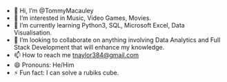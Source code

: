 - 👋 Hi, I’m @TommyMacauley
- 👀 I’m interested in Music, Video Games, Movies.
- 🌱 I’m currently learning Python3, SQL, Microsoft Excel, Data Visualisation.
- 💞️ I’m looking to collaborate on anything involving Data Analytics and Full Stack Development that will enhance my knowledge.
- 📫 How to reach me tnaylor384@gmail.com
- 😄 Pronouns: He/Him
- ⚡ Fun fact: I can solve a rubiks cube.

<!---
TommyMacauley/TommyMacauley is a ✨ special ✨ repository because its `README.md` (this file) appears on your GitHub profile.
You can click the Preview link to take a look at your changes.
--->
